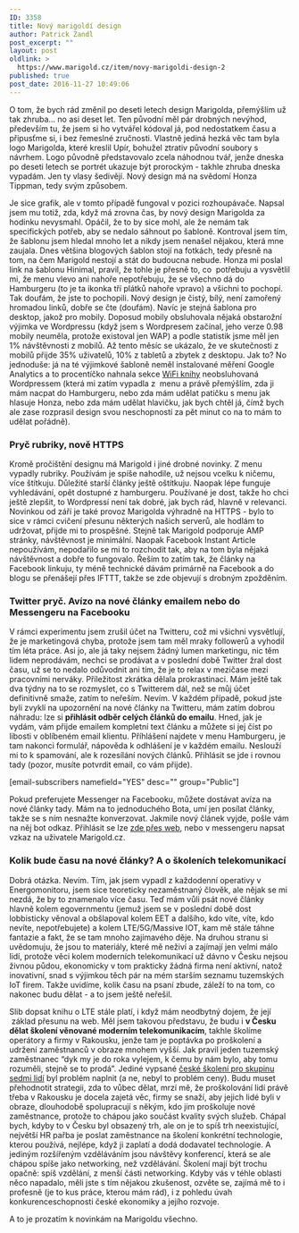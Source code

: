 ```yaml
---
ID: 3358
title: Nový marigoldí design
author: Patrick Zandl
post_excerpt: ""
layout: post
oldlink: >
  https://www.marigold.cz/item/novy-marigoldi-design-2
published: true
post_date: 2016-11-27 10:49:06
---
```

<p>O tom, že bych rád změnil po deseti letech design Marigolda, přemýšlím už tak zhruba… no asi deset let. Ten původní měl pár drobných nevýhod, především tu, že jsem si ho vytvářel kódoval já, pod nedostatkem času a připusťme si, i bez řemeslné zručnosti. Vlastně jediná hezká věc tam byla logo Marigolda, které kreslil Upír, bohužel ztrativ původní soubory s návrhem. Logo původně představovalo zcela náhodnou tvář, jenže dneska po deseti letech se portrét ukazuje být prorockým - takhle zhruba dneska vypadám. Jen ty vlasy šedivějí. Nový design má na svědomí Honza Tippman, tedy svým způsobem. </p>


<!--more-->

<p>Je sice grafik, ale v tomto případě fungoval v pozici rozhoupávače. Napsal jsem mu totiž, zda, když má zrovna čas, by nový design Marigolda za hodinku nevysmahl. Opáčil, že to by sice mohl, ale že nemám tak specifických potřeb, aby se nedalo sáhnout po šabloně. Kontroval jsem tím, že šablonu jsem hledal mnoho let a nikdy jsem nenašel nějakou, která mne zaujala. Dnes většina blogových šablon stojí na fotkách, tedy přesně na tom, na čem Marigold nestojí a stát do budoucna nebude. Honza mi poslal link na šablonu Hinimal, pravil, že tohle je přesně to, co  potřebuju a vysvětlil mi, že menu vlevo ani nahoře nepotřebuju, že se všechno dá do Hamburgeru (to je ta ikonka tří plátků nahoře vpravo) a všichni to pochopí. Tak doufám, že jste to pochopili. Nový design je čistý, bílý, není zamořený hromadou linků, dobře se čte (doufám). Navíc je stejná šablona pro desktop, jakož pro mobily. Doposud mobily obsluhovala nějaká obstarožní výjimka ve Wordpressu (když jsem s Wordpresem začínal, jeho verze 0.98 mobily neuměla, protože existoval jen WAP) a podle statistik jsme měl jen 1% návštěvnosti z mobilů. Až tento měsíc se ukázalo, že ve skutečnosti z mobilů přijde 35% uživatelů, 10% z tabletů a zbytek z desktopu. Jak to? No jednoduše: já na té výjimkové šabloně neměl instalované měření Google Analytics a to procentíčko nahnala sekce <a href="/wifi/">WiFi knihy</a> neobsluhovaná Wordpressem (která mi zatím vypadla z  menu a právě přemýšlím, zda ji mám nacpat do Hamburgeru, nebo zda mám udělat patičku s menu jak hlasuje Honza, nebo zda mám udělat hlavičku, jak bych chtěl já, čímž bych ale zase rozprasil design svou neschopností za pět minut co na to mám to udělat pořádně). </p>

<h3>Pryč rubriky, nově HTTPS</h3>
<p>Kromě pročištění designu má Marigold i jiné drobné novinky. Z menu vypadly rubriky. Používám je spíše nahodile, už nejsou vcelku k ničemu, více štítkuju. Důležité starší články ještě oštítkuju. Naopak lépe funguje vyhledávání, opět dostupné z hamburgeru. Používané je dost, takže ho chci ještě zlepšit, to Wordpressí není tak dobré, jak bych rád, hlavně v relevanci. Novinkou od září je také provoz Marigolda výhradně na HTTPS - bylo to sice v rámci cvičení přesunu některých našich serverů, ale hodlám to udržovat, přijde mi to prospěšné. Stejně tak Marigold podporuje AMP stránky, návštěvnost je minimální. Naopak Facebook Instant Article nepoužívám, nepodařilo se mi to rozchodit tak, aby na tom byla nějaká návštěvnost a dobře to fungovalo. Řeším to zatím tak, že články na Facebook linkuju, ty méně technické dávám primárně na Facebook a do blogu se přenášejí přes IFTTT, takže se zde objevují s drobným zpožděním. </p>

<h3>Twitter pryč. Avízo na nové články emailem nebo do Messengeru na Facebooku</h3>
<p>V rámci experimentu jsem zrušil účet na Twitteru, což mi všichni vysvětlují, že je marketingová chyba, protože jsem tam měl mraky followerů a vyhodil tím léta práce. Asi jo, ale já taky nejsem žádný lumen marketingu, nic těm lidem neprodávám, nechci se prodávat a v poslední době Twitter žral dost času, už se to nedalo odůvodnit ani tím, že je to relax v mezičase mezi pracovními nerváky. Příležitost zkrátka dělala prokrastinaci. Mám ještě tak dva týdny na to se rozmyslet, co s Twitterem dál, než se můj účet definitivně smaže, zatím to neřeším. Nevím. V každém případě, pokud jste byli zvyklí na upozornění na nové články na Twitteru, mám zatím dobrou náhradu: lze si <strong>přihlásit odběr celých článků do emailu</strong>. Hned, jak je vydám, vám přijde emailem kompletní text článku a můžete si jej číst po libosti v oblíbeném email klientu. Příhlášení najdete v menu Hamburgeru, je tam nakonci formulář, nápověda k odhlášení je v každém emailu. Neslouží mi to k spamování, ale k rozesílání nových článků. Přihlásit se jde i rovnou tady (pozor, musíte potvrdit email, co vám přijde).</p>

<p>[email-subscribers namefield="YES" desc="" group="Public"]</p>

<p>Pokud preferujete Messenger na Facebooku, můžete dostávat avíza na nové články tady. Mám na to jednoduchého Bota, umí jen posílat články, takže se s ním nesnažte konverzovat. Jakmile nový článek vyjde, pošle vám na něj bot odkaz. Přihlásit se lze <a href="https://m.me/marigold.cz">zde přes web</a>, nebo v messengeru napsat vzkaz na uživatele Marigold.cz. </p>

<h3>Kolik bude času na nové články? A o školeních telekomunikací</h3>
<p>Dobrá otázka. Nevím. Tím, jak jsem vypadl z každodenní operativy v Energomonitoru, jsem sice teoreticky nezaměstnaný člověk, ale nějak se mi nezdá, že by to znamenalo více času. Teď mám vůli psát nové články hlavně kolem egovernmentu (jemuž jsem se v poslední době dost lobbisticky věnoval a obšlapoval kolem EET a dalšího, kdo víte, víte, kdo nevíte, nepotřebujete) a kolem LTE/5G/Massive IOT, kam mě stále táhne fantazie a fakt, že se tam mnoho zajímavého děje. Na druhou stranu si uvědomuju, že jsou to materiály, které mě neživí a zajímají jen velmi málo lidí, protože věci kolem moderních telekomunikací už dávno v Česku nejsou živnou půdou, ekonomicky v tom prakticky žádná firma není aktivní, natož inovativní, snad s výjimkou těch pár na mém starším seznamu tuzemských IoT firem. Takže uvidíme, kolik času na psaní zbude, záleží to na tom, co nakonec budu dělat - a to jsem ještě neřešil.</p>

<p>Slib dopsat knihu o LTE stále platí, i když mám neodbytný dojem, že její  základ přesunu na web. Měl jsem takovou představu, že budu i <strong>v Česku dělat školení věnované moderním telekomunikacím</strong>, takhle školíme operátory a firmy v Rakousku, jenže tam je poptávka po proškolení a udržení zaměstnanců v obraze mnohem vyšší. Jak pravil jeden tuzemský zaměstnanec “dyk my je do roka vylejem, k čemu by nám bylo, aby tomu rozuměli, stejně se to prodá”. Jediné vypsané <a href="http://www.zandl.cz/index.php?cID=197">české školení pro skupinu sedmi lidí</a> byl problém naplnit (a ne, nebyl to problém ceny). Budu muset přehodnotit strategii, zda to vůbec dělat, mrzí mě, že proškolování lidí právě třeba v Rakousku je docela zajetá věc, firmy se snaží, aby jejich lidé byli v obraze, dlouhodobě spolupracují s někým, kdo jim proškoluje nové zaměstnance, protože to chápou jako součást kvality svých služeb. Chápal bych, kdyby to v Česku byl obsazený trh, ale on je to spíš trh neexistující, největší HR pařba je poslat zaměstnance na školení konkrétní technologie, kterou používá, nejlépe, když ji zaplatí a dodá dodavatel technologie. A jediným rozšířeným vzděláváním jsou návštěvy konferencí, která se ale chápou spíše jako networking, než vzdělávání. Školení mají být trochu opačně: spíš vzdělání, z menší části networking. Kdyby vás v téhle oblasti něco napadalo, měli jste s tím nějakou zkušenost, ozvěte se, zajímá mě to i profesně (je to kus práce, kterou mám rád), i z pohledu úvah konkurenceschopnosti české ekonomiky a jejího rozvoje.  </p>

<p>A to je prozatím k novinkám na Marigoldu všechno. </p>
